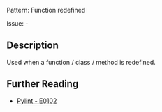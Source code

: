 Pattern: Function redefined

Issue: -

## Description

Used when a function / class / method is redefined.

## Further Reading

* [Pylint - E0102](http://pylint-messages.wikidot.com/messages:e0102)